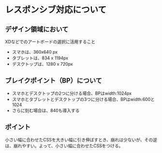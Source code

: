 # レスポンシブ対応について

## デザイン領域において
XDなどでのアートボードの選択に活用すること
- スマホは、360x640 px
- タブレットは、834 x 1194px
- デスクトップは、1280 x 720px
## ブレイクポイント（BP）について
- スマホとデスクトップの2つに分ける場合、BPはwidth:1024px
- スマホとタブレットとデスクトップの3つに分ける場合、BPはwidth:600と1024
- さらに刻む場合は、840も導入する

## ポイント
小さい幅に合わせたCSSを大きい幅に引き伸ばすとき、崩れは少ないが、その逆は、崩れやすい。よって、小さい幅に合わせたCSSをつける。
